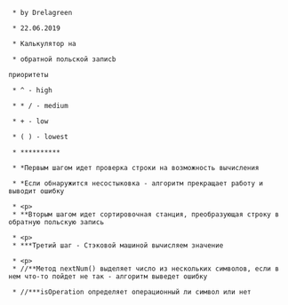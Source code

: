 
     * by Drelagreen
     
     * 22.06.2019
     
     * Калькулятор на
     
     * обратной польской записb
     
    приоритеты
    
     * ^ - high
     
     * * / - medium
     
     * + - low
     
     * ( ) - lowest
     
     * **********
     
     * *Первым шагом идет проверка строки на возможность вычисления
     
     * *Если обнаружится несостыковка - алгоритм прекращает работу и выводит ошибку
     
     * <p>
     * **Вторым шагом идет сортировочная станция, преобразующая строку в обратную польскую запись
     
     * <p>
     * ***Третий шаг - Стэковой машиной вычисляем значение
     
     * <p>
     * //**Метод nextNum() выделяет число из нескольких символов, если в нем что-то пойдет не так - алгоритм выведет ошибку
     
     * //***isOperation определяет операционный ли символ или нет
   
